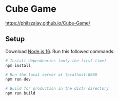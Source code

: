 # Cube Game
https://philszalay.github.io/Cube-Game/

## Setup
Download [Node.js 16](https://nodejs.org/en/download/).
Run this followed commands:

``` bash
# Install dependencies (only the first time)
npm install

# Run the local server at localhost:8080
npm run dev

# Build for production in the dist/ directory
npm run build
```
